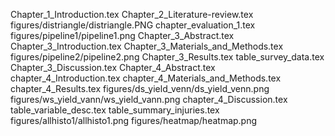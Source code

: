 Chapter_1_Introduction.tex
Chapter_2_Literature-review.tex
figures/distriangle/distriangle.PNG
chapter_evaluation_1.tex
figures/pipeline1/pipeline1.png
Chapter_3_Abstract.tex
Chapter_3_Introduction.tex
Chapter_3_Materials_and_Methods.tex
figures/pipeline2/pipeline2.png
Chapter_3_Results.tex
table_survey_data.tex
Chapter_3_Discussion.tex
Chapter_4_Abstract.tex
chapter_4_Introduction.tex
chapter_4_Materials_and_Methods.tex
chapter_4_Results.tex
figures/ds_yield_venn/ds_yield_venn.png
figures/ws_yield_vann/ws_yield_vann.png
chapter_4_Discussion.tex
table_variable_desc.tex
table_summary_injuries.tex
figures/allhisto1/allhisto1.png
figures/heatmap/heatmap.png

